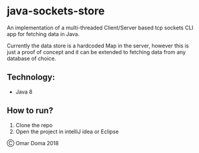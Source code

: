 # java-sockets-store

An implementation of a multi-threaded Client/Server based tcp sockets CLI app for fetching data in Java.

Currently the data store is a hardcoded Map in the server, however this is just a proof of concept and it can be extended to fetching data from any database of choice.

## Technology:

* Java 8


## How to run?

1. Clone the repo
2. Open the project in intelliJ idea or Eclipse


&#9400; Omar Doma 2018
